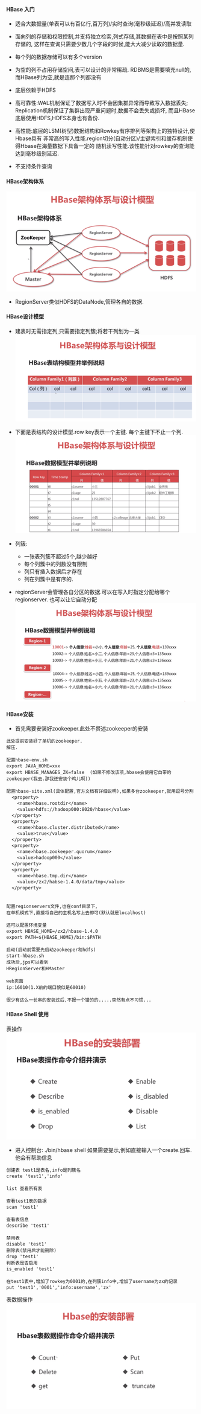 #### HBase 入门
* 适合大数据量(单表可以有百亿行,百万列)/实时查询(毫秒级延迟)/高并发读取

* 面向列的存储和权限控制,并支持独立检索,列式存储,其数据在表中是按照某列存储的,
这样在查询只需要少数几个字段的时候,能大大减少读取的数据量.

* 每个列的数据存储可以有多个version

* 为空的列不占用存储空间,表可以设计的非常稀疏.
RDBMS是需要填充null的,而HBase列为空,就是连那个列都没有

* 底层依赖于HDFS

* 高可靠性:WAL机制保证了数据写入时不会因集群异常而导致写入数据丢失;
Replication机制保证了集群出现严重问题时,数据不会丢失或损坏,
而且HBase底层使用HDFS,HDFS本身也有备份.

* 高性能:底层的LSM(树型)数据结构和Rowkey有序排列等架构上的独特设计,使Hbase具有
非常高的写入性能.region切分(自动分区)/主键索引和缓存机制使得Hbase在海量数据下具备一定的
随机读写性能.该性能针对rowkey的查询能达到毫秒级别延迟.

* 不支持条件查询

#### HBase架构体系
![](img/14.png)
* RegionServer类似HDFS的DataNode,管理各自的数据.

#### HBase设计模型
* 建表时无需指定列,只需要指定列簇;将若干列划为一类
![](img/15.png)

* 下面是表结构的设计模型.row key表示一个主键.
每个主键下不止一个列.
![](img/16.png)

* 列簇:
    * 一张表列簇不超过5个,越少越好
    * 每个列簇中的列数没有限制
    * 列只有插入数据后才存在
    * 列在列簇中是有序的.
    
* regionServer会管理各自分区的数据.可以在写入时指定分配给哪个regionserver.
也可以让它自动分配
![](img/17.png)

#### HBase安装
* 首先需要安装好zookeeper.此处不赘述zookeeper的安装

>
    此处提前安装好了单机的zookeeper.
    解压.
    
    配置hbase-env.sh
    export JAVA_HOME=xxx
    export HBASE_MANAGES_ZK=false  (如果不修改该项,hbase会使用它自带的zookeeper(我去.那我还安装个鸡儿啊))
    
    配置hbase-site.xml(具体配置,官方文档有详细说明),如果多台zookeeper,就用逗号分割
      <property>
        <name>hbase.rootdir</name>
        <value>hdfs://hadoop000:8020/hbase</value>
      </property>
      <property>
        <name>hbase.cluster.distributed</name>
        <value>true</value>
      </property>
      <property>
        <name>hbase.zookeeper.quorum</name>
        <value>hadoop000</value>
      </property>
      <property>
        <name>hbase.tmp.dir</name>
        <value>/zx2/habse-1.4.0/data/tmp</value>
      </property>      
      
    
    配置regionservers文件,也在conf目录下,
    在单机模式下,直接将自己的主机名写上去即可(默认就是localhost)
    
    还可以配置环境变量
    export HBASE_HOME=/zx2/hbase-1.4.0
    export PATH=${HBASE_HOME}/bin:$PATH
    
    启动(启动前需要先启动zookeeper和hdfs)
    start-hbase.sh
    成功后,jps可以看到
    HRegionServer和HMaster
    
    web页面
    ip:16010(1.X前的端口貌似是60010)
    
    很少有这么一长串的安装过后,不报一个错的的.....突然有点不习惯...
>

#### HBase Shell 使用
表操作
![](img/18.png)

* 进入控制台: ./bin/hbase shell
如果需要提示,例如直接输入一个create.回车. 他会有帮助信息
>
    创建表 test1是表名,info是列簇名
    create 'test1','info'
    
    list 查看所有表
    
    查看test1表的数据
    scan 'test1' 
    
    查看表信息
    describe 'test1'
    
    禁用表
    disable 'test1'
    删除表(禁用后才能删除)
    drop 'test1'
    判断表是否启用 
    is_enabled 'test1'
    
    在test1表中,增加了rowkey为0001的,在列簇info中,增加了username为zx的记录
    put 'test1','0001','info:username','zx'
>

表数据操作
![](img/19.png)


